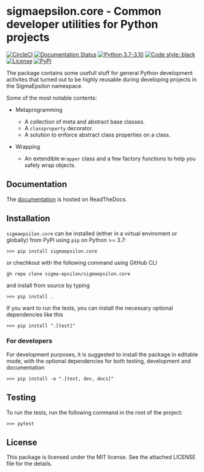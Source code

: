 # **sigmaepsilon.core** - Common developer utilities for Python projects

[![CircleCI](https://dl.circleci.com/status-badge/img/gh/sigma-epsilon/sigmaepsilon.core/tree/main.svg?style=svg)](https://dl.circleci.com/status-badge/redirect/gh/sigma-epsilon/sigmaepsilon.core/tree/main)
[![Documentation Status](https://readthedocs.org/projects/sigmaepsiloncore/badge/?version=latest)](https://sigmaepsiloncore.readthedocs.io/en/latest/?badge=latest)
[![Python 3.7-3.10](https://img.shields.io/badge/python-3.7%E2%80%923.10-blue)](https://www.python.org)
[![Code style: black](https://img.shields.io/badge/code%20style-black-000000.svg)](https://github.com/psf/black)
[![License](https://img.shields.io/badge/License-MIT-yellow.svg)](https://opensource.org/licenses/MIT)
[![PyPI](https://badge.fury.io/py/sigmaepsilon.math.svg)](https://pypi.org/project/sigmaepsilon.math)

The package contains some usefull stuff for general Python development activites that turned out to be highly reusable during developing projects in the SigmaEpsilon namespace.

Some of the most notable contents:

* Metaprogramming
  * A collection of meta and abstract base classes.
  * A `classproperty` decorator.
  * A solution to enforce abstract class properties on a class.
  
* Wrapping
  * An extendible `Wrapper` class and a few factory functions to help you safely wrap objects.

## **Documentation**

The [documentation](https://sigmaepsiloncore.readthedocs.io/en/latest/) is hosted on ReadTheDocs.

## **Installation**

`sigmaepsilon.core` can be installed (either in a virtual enviroment or globally) from PyPI using `pip` on Python >= 3.7:

```console
>>> pip install sigmaepsilon.core
```

or chechkout with the following command using GitHub CLI

```console
gh repo clone sigma-epsilon/sigmaepsilon.core
```

and install from source by typing

```console
>>> pip install .
```

If you want to run the tests, you can install the necessary optional dependencies like this

```console
>>> pip install ".[test]"
```

### For developers

For development purposes, it is suggested to install the package in editable mode, with the optional dependencies for both testing, development and documentation

```console
>>> pip install -e ".[test, dev, docs]"
```

## Testing

To run the tests, run the following command in the root of the project:

```console
>>> pytest
```

## **License**

This package is licensed under the MIT license. See the attached LICENSE file for the details.
